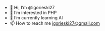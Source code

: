 - 👋 Hi, I’m @igorieski27
- 👀 I’m interested in PHP
- 🌱 I’m currently learning AI
- 📫 How to reach me igorieski27@gmail.com

<!---
igorieski27/igorieski27 is a ✨ special ✨ repository because its `README.md` (this file) appears on your GitHub profile.
You can click the Preview link to take a look at your changes.
--->
